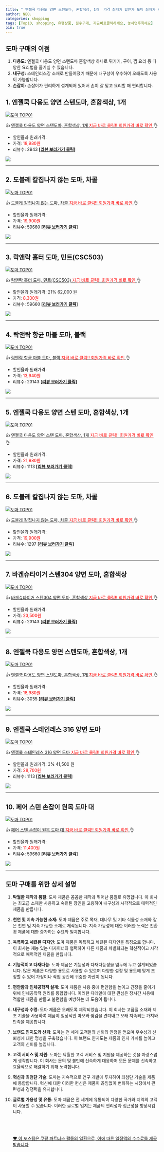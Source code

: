 ```yaml
---
title: " 엔젤쿡 다용도 양면 스텐도마, 혼합색상, 1개  가격 최저가 할인가 도마 최저가 추천 제품 비교"
author: NEO.
categories: shopping
tags: [Top10, shopping, 유행상품, 필수구매, 지금바로클릭하세요, 놓치면후회해요]
pin: true
---
```

## 도마 구매의 이점
1. **다용도:** 엔젤쿡 다용도 양면 스텐도마 혼합색상 하나로 튀기기, 구이, 찜 요리 등 다양한 요리법을 즐기실 수 있습니다.
2. **내구성:** 스테인리스강 소재로 만들어졌기 때문에 내구성이 우수하여 오래도록 사용이 가능합니다.
3. **손잡이:** 손잡이가 편리하게 설계되어 있어서 손이 잘 맞고 요리할 때 편리합니다.

   

## 1.  엔젤쿡 다용도 양면 스텐도마, 혼합색상, 1개 

[![도마 TOP01](https://thumbnail7.coupangcdn.com/thumbnails/remote/490x490ex/image/vendor_inventory/79d9/05b8c2567a66daf3e715ba7b103853e439818a081b51857c50585d18d8a5.jpg)](https://link.coupang.com/re/AFFSDP?lptag=AF3617701&subid=GithubCoopas&pageKey=6957084325&traceid=V0-153&itemId=16922753355&vendorItemId=84100590172)


👍 [ 엔젤쿡 다용도 양면 스텐도마, 혼합색상, 1개  <font color=red> 지금 바로 클릭!! 회원가격 바로 확인 </font> ](https://link.coupang.com/re/AFFSDP?lptag=AF3617701&subid=GithubCoopas&pageKey=6957084325&traceid=V0-153&itemId=16922753355&vendorItemId=84100590172) 👌 


- 할인율과 원래가격: 
- 가격: <span style='color:red'>18,980원</span>
- 리뷰수: 2943  [**[리뷰 보러가기 클릭]**](https://link.coupang.com/re/AFFSDP?lptag=AF3617701&subid=GithubCoopas&pageKey=6957084325&traceid=V0-153&itemId=16922753355&vendorItemId=84100590172)

[![](/discount_price.png)](https://link.coupang.com/re/AFFSDP?lptag=AF3617701&subid=GithubCoopas&pageKey=6957084325&traceid=V0-153&itemId=16922753355&vendorItemId=84100590172)

---


   

## 2.  도블레 칼집나지 않는 도마, 차콜 

[![도마 TOP01](https://thumbnail8.coupangcdn.com/thumbnails/remote/490x490ex/image/product/image/vendoritem/2019/09/25/4562175348/8996b438-468b-4ce1-880f-5455f2b35cf8.jpg)](https://link.coupang.com/re/AFFSDP?lptag=AF3617701&subid=GithubCoopas&pageKey=127817014&traceid=V0-153&itemId=792057645&vendorItemId=5010013900)


👍 [ 도블레 칼집나지 않는 도마, 차콜  <font color=red> 지금 바로 클릭!! 회원가격 바로 확인 </font> ](https://link.coupang.com/re/AFFSDP?lptag=AF3617701&subid=GithubCoopas&pageKey=127817014&traceid=V0-153&itemId=792057645&vendorItemId=5010013900) 👌 


- 할인율과 원래가격: 
- 가격: <span style='color:red'>19,900원</span>
- 리뷰수: 59660  [**[리뷰 보러가기 클릭]**](https://link.coupang.com/re/AFFSDP?lptag=AF3617701&subid=GithubCoopas&pageKey=127817014&traceid=V0-153&itemId=792057645&vendorItemId=5010013900)

[![](/discount_price.png)](https://link.coupang.com/re/AFFSDP?lptag=AF3617701&subid=GithubCoopas&pageKey=127817014&traceid=V0-153&itemId=792057645&vendorItemId=5010013900)

---


   

## 3.  락앤락 홀터 도마, 민트(CSC503) 

[![도마 TOP01](https://thumbnail9.coupangcdn.com/thumbnails/remote/490x490ex/image/retail/images/2022/04/21/14/0/064715fa-6488-482d-b383-1d63729bdf15.jpg)](https://link.coupang.com/re/AFFSDP?lptag=AF3617701&subid=GithubCoopas&pageKey=6472848065&traceid=V0-153&itemId=14135930208&vendorItemId=81382680093)


👍 [ 락앤락 홀터 도마, 민트(CSC503)  <font color=red> 지금 바로 클릭!! 회원가격 바로 확인 </font> ](https://link.coupang.com/re/AFFSDP?lptag=AF3617701&subid=GithubCoopas&pageKey=6472848065&traceid=V0-153&itemId=14135930208&vendorItemId=81382680093) 👌 


- 할인율과 원래가격: 21%  62,000   원
- 가격: <span style='color:red'>8,300원</span>
- 리뷰수: 59660  [**[리뷰 보러가기 클릭]**](https://link.coupang.com/re/AFFSDP?lptag=AF3617701&subid=GithubCoopas&pageKey=6472848065&traceid=V0-153&itemId=14135930208&vendorItemId=81382680093)

[![](/discount_price.png)](https://link.coupang.com/re/AFFSDP?lptag=AF3617701&subid=GithubCoopas&pageKey=6472848065&traceid=V0-153&itemId=14135930208&vendorItemId=81382680093)

---


   

## 4.  락앤락 항균 마블 도마, 블랙 

[![도마 TOP01](https://thumbnail7.coupangcdn.com/thumbnails/remote/490x490ex/image/retail/images/4347953573686699-3c421696-bdaf-4c0f-ba6b-afbc5740abbc.jpg)](https://link.coupang.com/re/AFFSDP?lptag=AF3617701&subid=GithubCoopas&pageKey=1417970198&traceid=V0-153&itemId=2455306512&vendorItemId=70448862689)


👍 [ 락앤락 항균 마블 도마, 블랙  <font color=red> 지금 바로 클릭!! 회원가격 바로 확인 </font> ](https://link.coupang.com/re/AFFSDP?lptag=AF3617701&subid=GithubCoopas&pageKey=1417970198&traceid=V0-153&itemId=2455306512&vendorItemId=70448862689) 👌 


- 할인율과 원래가격: 
- 가격: <span style='color:red'>13,940원</span>
- 리뷰수: 23143  [**[리뷰 보러가기 클릭]**](https://link.coupang.com/re/AFFSDP?lptag=AF3617701&subid=GithubCoopas&pageKey=1417970198&traceid=V0-153&itemId=2455306512&vendorItemId=70448862689)

[![](/discount_price.png)](https://link.coupang.com/re/AFFSDP?lptag=AF3617701&subid=GithubCoopas&pageKey=1417970198&traceid=V0-153&itemId=2455306512&vendorItemId=70448862689)

---


   

## 5.  엔젤쿡 다용도 양면 스텐 도마, 혼합색상, 1개 

[![도마 TOP01](https://thumbnail7.coupangcdn.com/thumbnails/remote/490x490ex/image/vendor_inventory/79d9/05b8c2567a66daf3e715ba7b103853e439818a081b51857c50585d18d8a5.jpg)](https://link.coupang.com/re/AFFSDP?lptag=AF3617701&subid=GithubCoopas&pageKey=6957084325&traceid=V0-153&itemId=9896472278&vendorItemId=84100590183)


👍 [ 엔젤쿡 다용도 양면 스텐 도마, 혼합색상, 1개  <font color=red> 지금 바로 클릭!! 회원가격 바로 확인 </font> ](https://link.coupang.com/re/AFFSDP?lptag=AF3617701&subid=GithubCoopas&pageKey=6957084325&traceid=V0-153&itemId=9896472278&vendorItemId=84100590183) 👌 


- 할인율과 원래가격: 
- 가격: <span style='color:red'>21,980원</span>
- 리뷰수: 1113  [**[리뷰 보러가기 클릭]**](https://link.coupang.com/re/AFFSDP?lptag=AF3617701&subid=GithubCoopas&pageKey=6957084325&traceid=V0-153&itemId=9896472278&vendorItemId=84100590183)

[![](/discount_price.png)](https://link.coupang.com/re/AFFSDP?lptag=AF3617701&subid=GithubCoopas&pageKey=6957084325&traceid=V0-153&itemId=9896472278&vendorItemId=84100590183)

---


   

## 6.  도블레 칼집나지 않는 도마, 차콜 

[![도마 TOP01](https://thumbnail8.coupangcdn.com/thumbnails/remote/490x490ex/image/product/image/vendoritem/2019/09/25/4562175348/8996b438-468b-4ce1-880f-5455f2b35cf8.jpg)](https://link.coupang.com/re/AFFSDP?lptag=AF3617701&subid=GithubCoopas&pageKey=127817014&traceid=V0-153&itemId=792057645&vendorItemId=5010013900)


👍 [ 도블레 칼집나지 않는 도마, 차콜  <font color=red> 지금 바로 클릭!! 회원가격 바로 확인 </font> ](https://link.coupang.com/re/AFFSDP?lptag=AF3617701&subid=GithubCoopas&pageKey=127817014&traceid=V0-153&itemId=792057645&vendorItemId=5010013900) 👌 


- 할인율과 원래가격: 
- 가격: <span style='color:red'>19,900원</span>
- 리뷰수: 1297  [**[리뷰 보러가기 클릭]**](https://link.coupang.com/re/AFFSDP?lptag=AF3617701&subid=GithubCoopas&pageKey=127817014&traceid=V0-153&itemId=792057645&vendorItemId=5010013900)

[![](/discount_price.png)](https://link.coupang.com/re/AFFSDP?lptag=AF3617701&subid=GithubCoopas&pageKey=127817014&traceid=V0-153&itemId=792057645&vendorItemId=5010013900)

---


   

## 7.  바겐슈타이거 스텐304 양면 도마, 혼합색상 

[![도마 TOP01](https://thumbnail9.coupangcdn.com/thumbnails/remote/490x490ex/image/retail/images/2023/02/03/16/8/7b9ff309-8ea7-4c34-9978-9866d219a79a.jpg)](https://link.coupang.com/re/AFFSDP?lptag=AF3617701&subid=GithubCoopas&pageKey=7110158461&traceid=V0-153&itemId=17772503642&vendorItemId=84936688334)


👍 [ 바겐슈타이거 스텐304 양면 도마, 혼합색상  <font color=red> 지금 바로 클릭!! 회원가격 바로 확인 </font> ](https://link.coupang.com/re/AFFSDP?lptag=AF3617701&subid=GithubCoopas&pageKey=7110158461&traceid=V0-153&itemId=17772503642&vendorItemId=84936688334) 👌 


- 할인율과 원래가격: 
- 가격: <span style='color:red'>23,500원</span>
- 리뷰수: 23143  [**[리뷰 보러가기 클릭]**](https://link.coupang.com/re/AFFSDP?lptag=AF3617701&subid=GithubCoopas&pageKey=7110158461&traceid=V0-153&itemId=17772503642&vendorItemId=84936688334)

[![](/discount_price.png)](https://link.coupang.com/re/AFFSDP?lptag=AF3617701&subid=GithubCoopas&pageKey=7110158461&traceid=V0-153&itemId=17772503642&vendorItemId=84936688334)

---


   

## 8.  엔젤쿡 다용도 양면 스텐도마, 혼합색상, 1개 

[![도마 TOP01](https://thumbnail7.coupangcdn.com/thumbnails/remote/490x490ex/image/vendor_inventory/79d9/05b8c2567a66daf3e715ba7b103853e439818a081b51857c50585d18d8a5.jpg)](https://link.coupang.com/re/AFFSDP?lptag=AF3617701&subid=GithubCoopas&pageKey=6957084325&traceid=V0-153&itemId=16922753355&vendorItemId=84100590172)


👍 [ 엔젤쿡 다용도 양면 스텐도마, 혼합색상, 1개  <font color=red> 지금 바로 클릭!! 회원가격 바로 확인 </font> ](https://link.coupang.com/re/AFFSDP?lptag=AF3617701&subid=GithubCoopas&pageKey=6957084325&traceid=V0-153&itemId=16922753355&vendorItemId=84100590172) 👌 


- 할인율과 원래가격: 
- 가격: <span style='color:red'>18,980원</span>
- 리뷰수: 3055  [**[리뷰 보러가기 클릭]**](https://link.coupang.com/re/AFFSDP?lptag=AF3617701&subid=GithubCoopas&pageKey=6957084325&traceid=V0-153&itemId=16922753355&vendorItemId=84100590172)

[![](/discount_price.png)](https://link.coupang.com/re/AFFSDP?lptag=AF3617701&subid=GithubCoopas&pageKey=6957084325&traceid=V0-153&itemId=16922753355&vendorItemId=84100590172)

---


   

## 9.  엔젤쿡 스테인레스 316 양면 도마 

[![도마 TOP01](https://thumbnail9.coupangcdn.com/thumbnails/remote/490x490ex/image/vendor_inventory/4226/e47eb193066bcdb784e0abb7644f35e42e7f5f3ca38c494f4d2276dcb47c.jpg)](https://link.coupang.com/re/AFFSDP?lptag=AF3617701&subid=GithubCoopas&pageKey=6787794099&traceid=V0-153&itemId=15983395028&vendorItemId=83189291481)


👍 [ 엔젤쿡 스테인레스 316 양면 도마  <font color=red> 지금 바로 클릭!! 회원가격 바로 확인 </font> ](https://link.coupang.com/re/AFFSDP?lptag=AF3617701&subid=GithubCoopas&pageKey=6787794099&traceid=V0-153&itemId=15983395028&vendorItemId=83189291481) 👌 


- 할인율과 원래가격: 3%  41,500   원
- 가격: <span style='color:red'>28,700원</span>
- 리뷰수: 1113  [**[리뷰 보러가기 클릭]**](https://link.coupang.com/re/AFFSDP?lptag=AF3617701&subid=GithubCoopas&pageKey=6787794099&traceid=V0-153&itemId=15983395028&vendorItemId=83189291481)

[![](/discount_price.png)](https://link.coupang.com/re/AFFSDP?lptag=AF3617701&subid=GithubCoopas&pageKey=6787794099&traceid=V0-153&itemId=15983395028&vendorItemId=83189291481)

---


   

## 10.  페어 스텐 손잡이 원목 도마 대 

[![도마 TOP01](https://thumbnail10.coupangcdn.com/thumbnails/remote/490x490ex/image/product/image/vendoritem/2019/01/28/3000150305/09db8124-4b18-48e0-9a37-c058e33be602.jpg)](https://link.coupang.com/re/AFFSDP?lptag=AF3617701&subid=GithubCoopas&pageKey=1808525&traceid=V0-153&itemId=7930920&vendorItemId=3000150305)


👍 [ 페어 스텐 손잡이 원목 도마 대  <font color=red> 지금 바로 클릭!! 회원가격 바로 확인 </font> ](https://link.coupang.com/re/AFFSDP?lptag=AF3617701&subid=GithubCoopas&pageKey=1808525&traceid=V0-153&itemId=7930920&vendorItemId=3000150305) 👌 


- 할인율과 원래가격: 
- 가격: <span style='color:red'>11,400원</span>
- 리뷰수: 59660  [**[리뷰 보러가기 클릭]**](https://link.coupang.com/re/AFFSDP?lptag=AF3617701&subid=GithubCoopas&pageKey=1808525&traceid=V0-153&itemId=7930920&vendorItemId=3000150305)

[![](/discount_price.png)](https://link.coupang.com/re/AFFSDP?lptag=AF3617701&subid=GithubCoopas&pageKey=1808525&traceid=V0-153&itemId=7930920&vendorItemId=3000150305)

---
## 도마 구매를 위한 상세 설명
1. **탁월한 제작과 품질:** 도마 제품은 꼼꼼한 제작과 뛰어난 품질로 유명합니다. 이 회사는 최고급 소재만 사용하고 숙련된 장인을 고용하여 내구성과 시각적으로 매력적인 제품을 만듭니다.

2. **천연 및 지속 가능한 소재:** 도마 제품은 주로 목재, 대나무 및 기타 식물성 소재와 같은 천연 및 지속 가능한 소재로 제작됩니다. 지속 가능성에 대한 이러한 노력은 친환경 제품에 대한 증가하는 수요와 일치합니다.

3. **독특하고 세련된 디자인:** 도마 제품은 독특하고 세련된 디자인을 특징으로 합니다. 이 회사는 재능 있는 디자이너와 협력하여 다른 제품과 차별화되는 혁신적이고 시각적으로 매력적인 제품을 만듭니다.

4. **기능적이고 다재다능:** 도마 제품은 기능성과 다재다능성을 염두에 두고 설계되었습니다. 많은 제품은 다양한 용도로 사용할 수 있으며 다양한 설정 및 용도에 맞게 조정할 수 있어 가정이나 작업 공간에 귀중한 자산이 됩니다.

5. **편안함과 인체공학적 설계:** 도마 제품은 사용 중에 편안함을 높이고 긴장을 줄이기 위해 인체공학적 원리를 통합합니다. 이러한 디테일에 대한 관심은 장시간 사용에 적합한 제품을 만들고 불편함을 예방하는 데 도움이 됩니다.

6. **내구성과 수명:** 도마 제품은 오래도록 제작되었습니다. 이 회사는 고품질 소재와 제조 기술을 사용하여 제품이 일상적인 마모와 찢김을 견뎌내고 오래 지속되는 가치와 만족을 제공합니다.

7. **브랜드 인지도와 신뢰:** 도마는 전 세계 고객들의 신뢰와 인정을 얻으며 우수성과 신뢰성에 대한 명성을 구축했습니다. 이 브랜드 인지도는 제품의 인지 가치를 높이고 고객의 신뢰를 높입니다.

8. **고객 서비스 및 지원:** 도마는 탁월한 고객 서비스 및 지원을 제공하는 것을 자랑스럽게 생각합니다. 이 회사는 문의 및 불만에 신속하게 대응하며 모든 문제를 신속하고 효율적으로 해결하기 위해 노력합니다.

9. **혁신과 최첨단 기술:** 도마는 지속적으로 연구 개발에 투자하여 최첨단 기술을 제품에 통합합니다. 혁신에 대한 이러한 헌신은 제품이 끊임없이 변화하는 시장에서 관련성과 경쟁력을 유지합니다.

10. **글로벌 가용성 및 유통:** 도마 제품은 전 세계에 유통되어 다양한 국가와 지역의 고객이 사용할 수 있습니다. 이러한 글로벌 입지는 제품의 편리성과 접근성을 향상시킵니다.<br><br><br><br><br> [ ❤  이 포스팅은 쿠팡 파트너스 활동의 일환으로, 이에 따른 일정액의 수수료를 제공받습니다](https://link.coupang.com/a/bcEFyh)